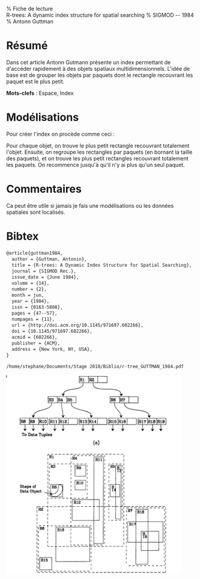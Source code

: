% Fiche de lecture  
R-trees: A dynamic index structure for spatial searching
% SIGMOD -- 1984
% Antonn Guttman

# Résumé

Dans cet article Antonn Gutmann présente un index permettant de d'accéder
rapidement à des objets spatiaux multidimensionnels. L'idée de base est de
grouper les objets par paquets dont le rectangle recouvrant les paquet est le
plus petit.

**Mots-clefs** : Espace, Index

# Modélisations

Pour créer l'index on procède comme ceci :

Pour chaque objet, on trouve le plus petit rectangle recouvrant totalement
l'objet.  Ensuite, on regroupe les rectangles par paquets (en bornant la taille
des paquets), et on trouve les plus petit rectangles recouvrant totalement les
paquets. On recommence jusqu'à qu'il n'y ai plus qu'un seul paquet.

# Commentaires

Ca peut être utile si jamais je fais une modélisations où les données spatiales
sont localisés.

# Bibtex

```
@article{guttman1984,
  author = {Guttman, Antonin},
  title = {R-trees: A Dynamic Index Structure for Spatial Searching},
  journal = {SIGMOD Rec.},
  issue_date = {June 1984},
  volume = {14},
  number = {2},
  month = jun,
  year = {1984},
  issn = {0163-5808},
  pages = {47--57},
  numpages = {11},
  url = {http://doi.acm.org/10.1145/971697.602266},
  doi = {10.1145/971697.602266},
  acmid = {602266},
  publisher = {ACM},
  address = {New York, NY, USA},
}
```

```
/home/stephane/Documents/Stage 2018/Biblio/r-tree_GUTTMAN_1984.pdf
```

![En haut : l'index , en bas : la représentation dans l'espace](guttman1984.png)
